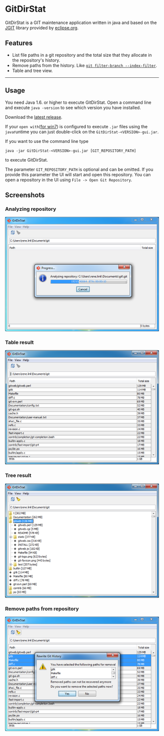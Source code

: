 GitDirStat
=============

GitDirStat is a GIT maintenance application written in java and based on the [JGIT](https://eclipse.org/jgit/) library provided by [eclipse.org](https://eclipse.org).

Features
-------

* List file paths in a git repository and the total size that they allocate in the repository's history.
* Remove paths from the history. Like [`git filter-branch --index-filter`](http://git-scm.com/docs/git-filter-branch).
* Table and tree view.


-----------
Usage
-----
You need Java 1.6. or higher to execute GitDirStat. Open a command line and execute `java -version` to see which version you have installed.

Download the [latest release](https://github.com/link-intersystems/GitDirStat/releases/latest).

If your `open with`([for win7](http://windows.microsoft.com/en-us/windows/change-file-open-program#1TC=windows-7)) is configured to execute `.jar` files using the `java`runtime you can just
double-click on the `GitDirStat-<VERSION>-gui.jar`.

If you want to use the command line type

    java -jar GitDirStat-<VERSION>-gui.jar [GIT_REPOSITORY_PATH]

to execute GitDirStat.

The parameter `GIT_REPOSITORY_PATH` is optional and can be omitted. If you provide this parameter the UI will start and open this repository. You can
open a repository in the UI using `File -> Open Git Repository`.

Screenshots
-----
### Analyzing repository
![GitDirStat Screenshot](src/site/res/GitDirStat_AnalyseRepository.PNG?raw=true)

### Table result
![GitDirStat Screenshot](src/site/res/GitDirStat_Tableview.PNG?raw=true)

### Tree result
![GitDirStat Screenshot](src/site/res/GitDirStat_Treeview.PNG?raw=true)

### Remove paths from repository
![GitDirStat Screenshot](src/site/res/GitDirStat_RemovePaths.PNG?raw=true)


